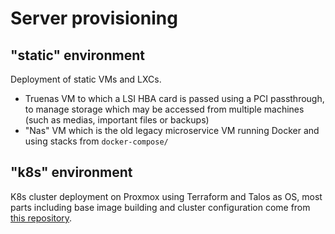# Server provisioning

## "static" environment

Deployment of static VMs and LXCs.

- Truenas VM to which a LSI HBA card is passed using a PCI passthrough, to manage storage which may be accessed from multiple machines (such as medias, important files or backups)
- "Nas" VM which is the old legacy microservice VM running Docker and using stacks from `docker-compose/`

## "k8s" environment

K8s cluster deployment on Proxmox using Terraform and Talos as OS, most parts including base image building and cluster configuration come from [this repository](https://github.com/rgl/terraform-proxmox-talos).

